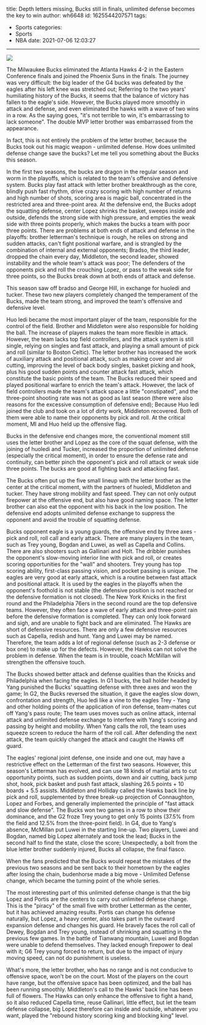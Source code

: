 title: Depth  letters missing, Bucks still in finals, unlimited defense becomes the key to win
author: wh6648
id: 1625544207571
tags: 
- Sports
categories: 
- Sports
- NBA
date: 2021-07-06 12:03:27
---
![](https://p5.itc.cn/q_70/images01/20210706/927873fea0e04f21b7f388cca0d27d84.jpeg)


The Milwaukee Bucks eliminated the Atlanta Hawks 4-2 in the Eastern Conference finals and joined the Phoenix Suns in the finals. The journey was very difficult: the big leader of the G4 bucks was defeated by the eagles after his left knee was stretched out; Referring to the two years' humiliating history of the Bucks, it seems that the balance of victory has fallen to the eagle's side. However, the Bucks played more smoothly in attack and defense, and even eliminated the hawks with a wave of two wins in a row. As the saying goes, "it's not terrible to win, it's embarrassing to lack someone". The double MVP letter brother was embarrassed from the appearance.

In fact, this is not entirely the problem of the letter brother, because the Bucks took out his magic weapon - unlimited defense. How does unlimited defense change save the bucks? Let me tell you something about the Bucks this season.

In the first two seasons, the bucks are dragon in the regular season and worm in the playoffs, which is related to the team's offensive and defensive system. Bucks play fast attack with letter brother breakthrough as the core, blindly push fast rhythm, drive crazy scoring with high number of returns and high number of shots, scoring area is magic ball, concentrated in the restricted area and three-point area. At the defensive end, the Bucks adopt the squatting defense, center Lopez shrinks the basket, sweeps inside and outside, defends the strong side with high pressure, and empties the weak side with three points properly, which makes the bucks a team with poor three points. There are problems at both ends of attack and defense in the playoffs: brother letterman's technique is rough, he relies on strong and sudden attacks, can't fight positional warfare, and is strangled by the combination of internal and external opponents; Bradso, the third leader, dropped the chain every day, Middleton, the second leader, showed instability and the whole team's attack was poor; The defenders of the opponents pick and roll the crouching Lopez, or pass to the weak side for three points, so the Bucks break down at both ends of attack and defense.

This season saw off bradso and George Hill, in exchange for huoledi and tucker. These two new players completely changed the temperament of the Bucks, made the team strong, and improved the team's offensive and defensive level.

Huo ledi became the most important player of the team, responsible for the control of the field. Brother and Middleton were also responsible for holding the ball. The increase of players makes the team more flexible in attack. However, the team lacks top field controllers, and the attack system is still single, relying on singles and fast attack, and playing a small amount of pick and roll (similar to Boston Celtic). The letter brother has increased the work of auxiliary attack and positional attack, such as making cover and air cutting, improving the level of back body singles, basket picking and hook, plus his good sudden points and counter attack fast attack, which constitute the basic points of the team. The Bucks reduced their speed and played positional warfare to enrich the team's attack. However, the lack of field controllers made the team's attack space a little "constipated", and the three-point shooting rate was not as good as last season (there were also reasons for the excessive consumption of defensive end); Because Huo ledi joined the club and took on a lot of dirty work, Middleton recovered. Both of them were able to name their opponents by pick and roll. At the critical moment, MI and Huo held up the offensive flag.

Bucks in the defensive end changes more, the conventional moment still uses the letter brother and Lopez as the core of the squat defense, with the joining of huoledi and Tucker, increased the proportion of unlimited defense (especially the critical moment), in order to ensure the defense rate and continuity, can better pinch the opponent's pick and roll attack or weak side three points. The bucks are good at fighting back and attacking fast.

The Bucks often put up the five small lineup with the letter brother as the center at the critical moment, with the partners of huoledi, Middleton and tucker. They have strong mobility and fast speed. They can not only output firepower at the offensive end, but also have good naming space. The letter brother can also eat the opponent with his back in the low position. The defensive end adopts unlimited defense exchange to suppress the opponent and avoid the trouble of squatting defense.

Bucks opponent eagle is a young guards, the offensive end by three axes - pick and roll, roll call and early attack. There are many players in the team, such as Trey young, Bogdan and Luwei, as well as Capella and Collins. There are also shooters such as Gallinari and Holt. The dribbler punishes the opponent's slow-moving interior line with pick and roll, or creates scoring opportunities for the "wall" and shooters. Trey young has top scoring ability, first-class passing vision, and pocket passing is unique. The eagles are very good at early attack, which is a routine between fast attack and positional attack. It is used by the eagles in the playoffs when the opponent's foothold is not stable (the defensive position is not reached or the defensive formation is not closed). The New York Knicks in the first round and the Philadelphia 76ers in the second round are the top defensive teams. However, they often face a wave of early attack and three-point rain before the defensive formation is completed. They can only look forward and sigh, and are unable to fight back and are eliminated. The Hawks are short of defensive resources. There are only a few defensive resources such as Capella, redish and hunt. Yang and Luwei may be named. Therefore, the team adds a lot of regional defense (such as 2-3 defense or box one) to make up for the defects. However, the Hawks can not solve the problem in defense. When the team is in trouble, coach McMillan will strengthen the offensive touch.

The Bucks showed better attack and defense qualities than the Knicks and Philadelphia when facing the eagles. In G1 bucks, the ball holder headed by Yang punished the Bucks' squatting defense with three axes and won the game; In G2, the Bucks reversed the situation, it gave the eagles slow down, confrontation and strength, Huo ledi like a vine to the eagles Trey - Yang and other holding points of the application of iron defense, team-mates cut off Yang's pass route; The team uses moves such as online attack, internal attack and unlimited defense exchange to interfere with Yang's scoring and passing by height and mobility. When Yang calls the roll, the team uses squeeze screen to reduce the harm of the roll call. After defending the next attack, the team quickly changed the attack and caught the Hawks off guard.

The eagles' regional joint defense, one inside and one out, may have a restrictive effect on the Letterman of the first two seasons. However, this season's Letterman has evolved, and can use 18 kinds of martial arts to cut opportunity points, such as sudden points, down and air cutting, back jump shot, hook, pick basket and push fast attack, slashing 26.5 points + 10 boards + 5.5 assists. Middleton and Holliday called the Hawks back line by pick and roll, supplemented by three break-up projection of Connaughton, Lopez and Forbes, and generally implemented the principle of "fast attack and slow defense". The Bucks won two games in a row to show their dominance, and the G2 froze Trey young to get only 15 points (37.5% from the field and 12.5% from the three-point field). In G4, due to Yang's absence, McMillan put Luwei in the starting line-up. Two players, Luwei and Bogdan, named big Lopez alternately and took the lead; Bucks in the second half to find the state, close the score; Unexpectedly, a bolt from the blue letter brother suddenly injured, Bucks all collapse, the final fiasco.

When the fans predicted that the Bucks would repeat the mistakes of the previous two seasons and be sent back to their hometown by the eagles after losing the chain, budenhorse made a big move - Unlimited Defense change, which became the turning point of the whole series.

The most interesting part of this unlimited defense change is that the big Lopez and Portis are the centers to carry out unlimited defense change. This is the "piracy" of the small five with brother Letterman as the center, but it has achieved amazing results. Portis can change his defense naturally, but Lopez, a heavy center, also takes part in the outward expansion defense and changes his guard. He bravely faces the roll call of Dewey, Bogdan and Trey young, instead of shrinking and squatting in the previous few games. In the battle of Tianwang mountain, Luwei and Bogdan were unable to defend themselves. They lacked enough firepower to deal with it; G6 Trey young forced to return, but due to the impact of injury moving speed, can not do punishment is useless.

What's more, the letter brother, who has no range and is not conducive to offensive space, won't be on the court. Most of the players on the court have range, but the offensive space has been optimized, and the ball has been running smoothly. Middleton's call to the Hawks' back line has been full of flowers. The Hawks can only enhance the offensive to fight a hand, so it also reduced Capella time, reuse Gallinari, little effect, but let the team defense collapse, big Lopez therefore can inside and outside, whatever you want, played the "rebound history scoring king and blocking king" level.

